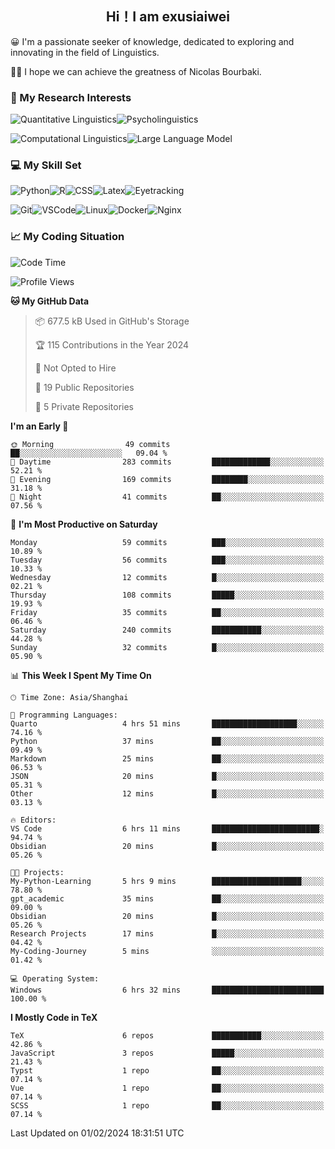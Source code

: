  

## <div align="center">Hi！I am exusiaiwei</div>  

😀 I'm a passionate seeker of knowledge, dedicated to exploring and innovating in the field of Linguistics.

🙋‍♂️ I hope we can achieve the greatness of Nicolas Bourbaki.

### 🔬 My Research Interests  

![Quantitative Linguistics](https://img.shields.io/badge/Quantitative%20Linguistics-%230072CC.svg?&style=for-the-badge&logo=appveyor&logoColor=white)![Psycholinguistics](https://img.shields.io/badge/Psycholinguistics-%2301a3a1.svg?&style=for-the-badge&logo=AWS%20Amplify&logoColor=white)

![Computational Linguistics](https://img.shields.io/badge/Computational%20Linguistics-%231877F2.svg?&style=for-the-badge&logo=Markdown&logoColor=white)![Large Language Model](https://img.shields.io/badge/Large%20Language%20Model-%23F76300.svg?&style=for-the-badge&logo=Android&logoColor=white)

### 💻 My Skill Set

![Python](https://img.shields.io/badge/Python-%2314354C.svg?style=for-the-badge&logo=python&logoColor=white&color=2AB3E3)![R](https://img.shields.io/badge/-R-276DC3?style=for-the-badge&logo=r&logoColor=white)![CSS](https://img.shields.io/badge/-CSS-1572B6?style=for-the-badge&logo=css3&logoColor=white)![Latex](https://img.shields.io/badge/-Latex-008080?style=for-the-badge&logo=latex&logoColor=white)![Eyetracking](https://img.shields.io/badge/Eyetracking-%230078D6?style=for-the-badge&logo=SearXNG&logoColor=#3050FF)

![Git](https://img.shields.io/badge/-Git-F05032?style=for-the-badge&logo=git&logoColor=white)![VSCode](https://img.shields.io/badge/-VSCode-007ACC?style=for-the-badge&logo=visual-studio-code&logoColor=white)![Linux](https://img.shields.io/badge/-Linux-FCC624?style=for-the-badge&logo=linux&logoColor=black)![Docker](https://img.shields.io/badge/-Docker-2496ED?style=for-the-badge&logo=docker&logoColor=white)![Nginx](https://img.shields.io/badge/-Nginx-009639?style=for-the-badge&logo=nginx&logoColor=white)

### 📈 My Coding Situation

<!--START_SECTION:waka-->
![Code Time](http://img.shields.io/badge/Code%20Time-19%20hrs%2031%20mins-blue)

![Profile Views](http://img.shields.io/badge/Profile%20Views-39-blue)

**🐱 My GitHub Data** 

> 📦 677.5 kB Used in GitHub's Storage 
 > 
> 🏆 115 Contributions in the Year 2024
 > 
> 🚫 Not Opted to Hire
 > 
> 📜 19 Public Repositories 
 > 
> 🔑 5 Private Repositories 
 > 
**I'm an Early 🐤** 

```text
🌞 Morning                49 commits          ██░░░░░░░░░░░░░░░░░░░░░░░   09.04 % 
🌆 Daytime                283 commits         █████████████░░░░░░░░░░░░   52.21 % 
🌃 Evening                169 commits         ████████░░░░░░░░░░░░░░░░░   31.18 % 
🌙 Night                  41 commits          ██░░░░░░░░░░░░░░░░░░░░░░░   07.56 % 
```
📅 **I'm Most Productive on Saturday** 

```text
Monday                   59 commits          ███░░░░░░░░░░░░░░░░░░░░░░   10.89 % 
Tuesday                  56 commits          ███░░░░░░░░░░░░░░░░░░░░░░   10.33 % 
Wednesday                12 commits          █░░░░░░░░░░░░░░░░░░░░░░░░   02.21 % 
Thursday                 108 commits         █████░░░░░░░░░░░░░░░░░░░░   19.93 % 
Friday                   35 commits          ██░░░░░░░░░░░░░░░░░░░░░░░   06.46 % 
Saturday                 240 commits         ███████████░░░░░░░░░░░░░░   44.28 % 
Sunday                   32 commits          █░░░░░░░░░░░░░░░░░░░░░░░░   05.90 % 
```


📊 **This Week I Spent My Time On** 

```text
🕑︎ Time Zone: Asia/Shanghai

💬 Programming Languages: 
Quarto                   4 hrs 51 mins       ███████████████████░░░░░░   74.16 % 
Python                   37 mins             ██░░░░░░░░░░░░░░░░░░░░░░░   09.49 % 
Markdown                 25 mins             ██░░░░░░░░░░░░░░░░░░░░░░░   06.53 % 
JSON                     20 mins             █░░░░░░░░░░░░░░░░░░░░░░░░   05.31 % 
Other                    12 mins             █░░░░░░░░░░░░░░░░░░░░░░░░   03.13 % 

🔥 Editors: 
VS Code                  6 hrs 11 mins       ████████████████████████░   94.74 % 
Obsidian                 20 mins             █░░░░░░░░░░░░░░░░░░░░░░░░   05.26 % 

🐱‍💻 Projects: 
My-Python-Learning       5 hrs 9 mins        ████████████████████░░░░░   78.80 % 
gpt_academic             35 mins             ██░░░░░░░░░░░░░░░░░░░░░░░   09.00 % 
Obsidian                 20 mins             █░░░░░░░░░░░░░░░░░░░░░░░░   05.26 % 
Research Projects        17 mins             █░░░░░░░░░░░░░░░░░░░░░░░░   04.42 % 
My-Coding-Journey        5 mins              ░░░░░░░░░░░░░░░░░░░░░░░░░   01.42 % 

💻 Operating System: 
Windows                  6 hrs 32 mins       █████████████████████████   100.00 % 
```

**I Mostly Code in TeX** 

```text
TeX                      6 repos             ███████████░░░░░░░░░░░░░░   42.86 % 
JavaScript               3 repos             █████░░░░░░░░░░░░░░░░░░░░   21.43 % 
Typst                    1 repo              ██░░░░░░░░░░░░░░░░░░░░░░░   07.14 % 
Vue                      1 repo              ██░░░░░░░░░░░░░░░░░░░░░░░   07.14 % 
SCSS                     1 repo              ██░░░░░░░░░░░░░░░░░░░░░░░   07.14 % 
```




 Last Updated on 01/02/2024 18:31:51 UTC
<!--END_SECTION:waka-->
